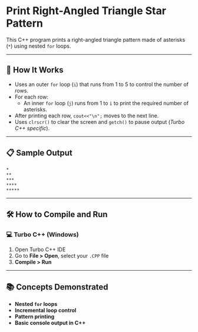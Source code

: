 # Print Right-Angled Triangle Star Pattern

This C++ program prints a right-angled triangle pattern made of asterisks (`*`) using nested `for` loops.

---

## 🚀 How It Works

- Uses an outer `for` loop (`i`) that runs from 1 to 5 to control the number of rows.
- For each row:
  - An inner `for` loop (`j`) runs from 1 to `i` to print the required number of asterisks.
- After printing each row, `cout<<"\n";` moves to the next line.
- Uses `clrscr()` to clear the screen and `getch()` to pause output (*Turbo C++ specific*).

---

## 📋 Sample Output

```
*
**
***
****
*****
```

---

## 🛠️ How to Compile and Run

### 💻 Turbo C++ (Windows)

1. Open Turbo C++ IDE  
2. Go to **File > Open**, select your `.CPP` file  
3. **Compile > Run**

---

## 📚 Concepts Demonstrated
- **Nested `for` loops**
- **Incremental loop control**
- **Pattern printing**
- **Basic console output in C++**
